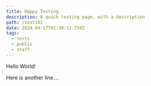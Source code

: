 ```yaml
---
title: Happy Testing
description: A quick testing page, with a description
path: /test101
date: 2024-04-17T01:39:12.750Z
tags:
  - tests
  - public
  - staff
---
```


Hello World!

Here is another line....
